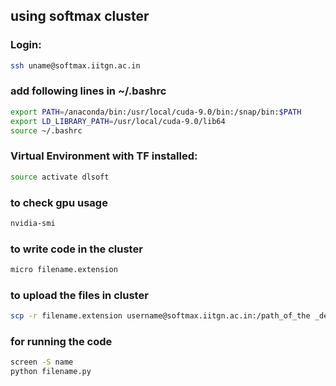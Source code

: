 ## using softmax cluster

### Login:
```bash
ssh uname@softmax.iitgn.ac.in
```


### add following lines in ~/.bashrc
```bash
export PATH=/anaconda/bin:/usr/local/cuda-9.0/bin:/snap/bin:$PATH
export LD_LIBRARY_PATH=/usr/local/cuda-9.0/lib64
source ~/.bashrc
```

### Virtual Environment with TF installed:

```bash
source activate dlsoft
```

### to check gpu usage

```bash
nvidia-smi
```

### to write code in the cluster
```bash
micro filename.extension
```

### to upload the files in cluster
```bash
scp -r filename.extension username@softmax.iitgn.ac.in:/path_of_the _desired_folder
```

### for running the code
```bash
screen -S name
python filename.py
```